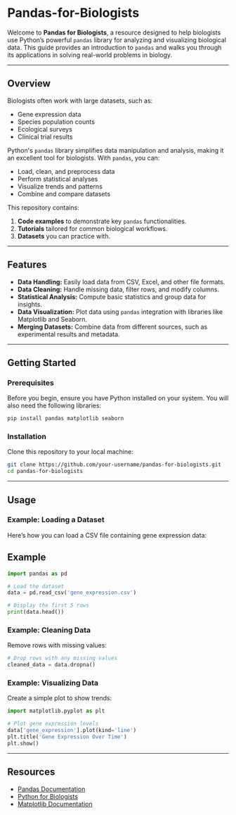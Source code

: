# Pandas-for-Biologists

Welcome to **Pandas for Biologists**, a resource designed to help biologists use Python’s powerful `pandas` library for analyzing and visualizing biological data. This guide provides an introduction to `pandas` and walks you through its applications in solving real-world problems in biology.

---

## Overview
Biologists often work with large datasets, such as:
- Gene expression data
- Species population counts
- Ecological surveys
- Clinical trial results

Python's `pandas` library simplifies data manipulation and analysis, making it an excellent tool for biologists. With `pandas`, you can:
- Load, clean, and preprocess data
- Perform statistical analyses
- Visualize trends and patterns
- Combine and compare datasets

This repository contains:
1. **Code examples** to demonstrate key `pandas` functionalities.
2. **Tutorials** tailored for common biological workflows.
3. **Datasets** you can practice with.

---

## Features
- **Data Handling:** Easily load data from CSV, Excel, and other file formats.
- **Data Cleaning:** Handle missing data, filter rows, and modify columns.
- **Statistical Analysis:** Compute basic statistics and group data for insights.
- **Data Visualization:** Plot data using `pandas` integration with libraries like Matplotlib and Seaborn.
- **Merging Datasets:** Combine data from different sources, such as experimental results and metadata.

---

## Getting Started

### Prerequisites
Before you begin, ensure you have Python installed on your system. You will also need the following libraries:

```bash
pip install pandas matplotlib seaborn
```

### Installation
Clone this repository to your local machine:

```bash
git clone https://github.com/your-username/pandas-for-biologists.git
cd pandas-for-biologists
```

---

## Usage

### Example: Loading a Dataset

Here’s how you can load a CSV file containing gene expression data:

## Example 

```python
import pandas as pd

# Load the dataset
data = pd.read_csv('gene_expression.csv')

# Display the first 5 rows
print(data.head())
```

### Example: Cleaning Data

Remove rows with missing values:

```python
# Drop rows with any missing values
cleaned_data = data.dropna()
```

### Example: Visualizing Data

Create a simple plot to show trends:

```python
import matplotlib.pyplot as plt

# Plot gene expression levels
data['gene_expression'].plot(kind='line')
plt.title('Gene Expression Over Time')
plt.show()
```

---

## Resources
- [Pandas Documentation](https://pandas.pydata.org/docs/)
- [Python for Biologists](https://pythonforbiologists.com/)
- [Matplotlib Documentation](https://matplotlib.org/stable/contents.html)


